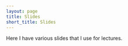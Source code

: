 ```yaml
---
layout: page
title: Slides
short_title: Slides
---
```


Here I have various slides that I use for lectures.
